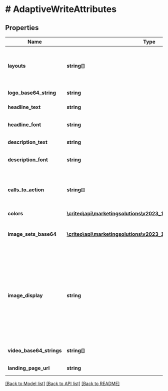 # # AdaptiveWriteAttributes

## Properties

Name | Type | Description | Notes
------------ | ------------- | ------------- | -------------
**layouts** | **string[]** | The Adaptive layouts that are enabled.  It can contain any of the following values: \&quot;Editorial\&quot;, “Montage“, \&quot;InBannerVideo\&quot;. |
**logo_base64_string** | **string** | Logo image as a base-64 encoded string |
**headline_text** | **string** | The headline text of the banner |
**headline_font** | **string** | Font of the headline  Valid supported font like \&quot;Arial\&quot; |
**description_text** | **string** | The description text of the banner |
**description_font** | **string** | Font of the description  Valid supported font like \&quot;Arial\&quot; |
**calls_to_action** | **string[]** | A Call-to-Action (CTA) is an action-driven instruction to your audience intended to provoke an immediate  response, such as “Buy now” or “Go!”. |
**colors** | [**\criteo\api\marketingsolutions\v2023_10\Model\AdaptiveColors**](AdaptiveColors.md) |  |
**image_sets_base64** | [**\criteo\api\marketingsolutions\v2023_10\Model\ImageSetBase64[]**](ImageSetBase64.md) | Multiple image sets, each image set consists of multiple images as a base-64 encoded string and a headline text. | [optional]
**image_display** | **string** | Value can be \&quot;ShowFullImage\&quot; or \&quot;ZoomOnImage\&quot;. Choose whether your image set should fit inside the allocated  space (\&quot;ShowFullImage\&quot;) or whether it should fill that space (\&quot;ZoomOnImage\&quot;). If you choose ZoomOnImage, there may be some  image cropping. | [optional]
**video_base64_strings** | **string[]** | Multiple videos potentially in different shapes, each video is a base-64 encoded string. | [optional]
**landing_page_url** | **string** | Web redirection of the landing page url. |

[[Back to Model list]](../../README.md#models) [[Back to API list]](../../README.md#endpoints) [[Back to README]](../../README.md)
